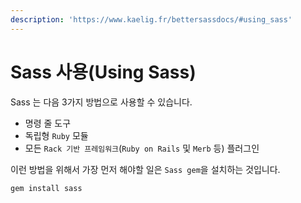 ```yaml
---
description: 'https://www.kaelig.fr/bettersassdocs/#using_sass'
---
```


# Sass 사용\(Using Sass\)

Sass 는 다음 3가지 방법으로 사용할 수 있습니다.  
- 명령 줄 도구  
- 독립형 `Ruby` 모듈  
- 모든 `Rack 기반 프레임워크`\(`Ruby on Rails` 및 `Merb` 등\) 플러그인 

이런 방법을 위해서 가장 먼저 해야할 일은 `Sass gem`을 설치하는 것입니다.

```text
gem install sass
```



